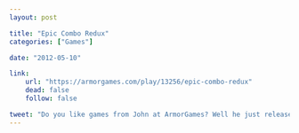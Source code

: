 ```yaml
---
layout: post

title: "Epic Combo Redux"
categories: ["Games"]

date: "2012-05-10"

link:
    url: "https://armorgames.com/play/13256/epic-combo-redux"
    dead: false
    follow: false

tweet: "Do you like games from John at ArmorGames? Well he just released one of his classics!"
---
```

